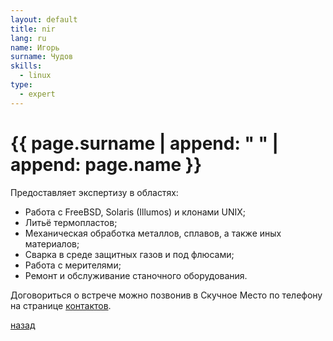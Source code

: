 ```yaml
---
layout: default
title: nir
lang: ru
name: Игорь
surname: Чудов
skills:
  - linux
type: 
  - expert
---
```


# [](#header-1) {{ page.surname | append: " " | append: page.name }}

Предоставляет экспертизу в областях:

* Работа с FreeBSD, Solaris (Illumos) и клонами UNIX;
* Литьё термопластов;
* Механическая обработка металлов, сплавов, а также иных материалов;
* Сварка в среде защитных газов и под флюсами;
* Работа с мерителями;
* Ремонт и обслуживание станочного оборудования.

Договориться о встрече можно позвонив в Скучное Место по телефону на
странице [контактов](/contacts/).

[назад](../experts/)

